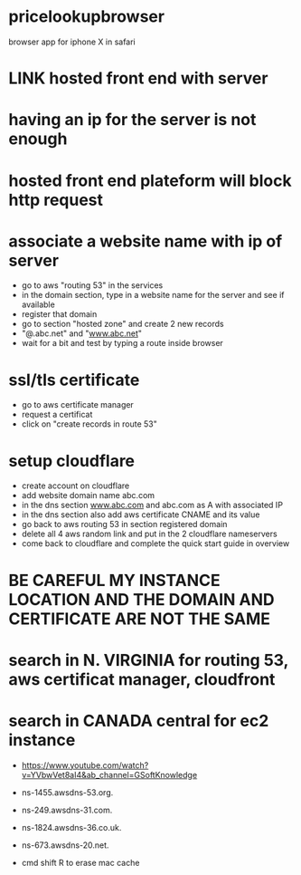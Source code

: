 # pricelookupbrowser
browser app for iphone X in safari


# LINK hosted front end with server 
# having an ip for the server is not enough 
# hosted front end plateform will block http request

# associate a website name with ip of server
- go to aws "routing 53" in the services
- in the domain section, type in a website name for the server and see if available
- register that domain
- go to section "hosted zone" and create 2 new records
- "@.abc.net" and "www.abc.net"
- wait for a bit and test by typing a route inside browser

# ssl/tls certificate
- go to aws certificate manager
- request a certificat
- click on "create records in route 53"

# setup cloudflare
- create account on cloudflare
- add website domain name abc.com
- in the dns section www.abc.com and abc.com as A with associated IP
- in the dns section also add aws certificate CNAME and its value
- go back to aws routing 53 in section registered domain
- delete all 4 aws random link and put in the 2 cloudflare nameservers
- come back to cloudflare and complete the quick start guide in overview


# BE CAREFUL MY INSTANCE LOCATION AND THE DOMAIN AND CERTIFICATE ARE NOT THE SAME
# search in N. VIRGINIA for routing 53, aws certificat manager, cloudfront
# search in CANADA central for ec2 instance
- https://www.youtube.com/watch?v=YVbwVet8aI4&ab_channel=GSoftKnowledge

- ns-1455.awsdns-53.org.
- ns-249.awsdns-31.com.
- ns-1824.awsdns-36.co.uk.
- ns-673.awsdns-20.net.

- cmd shift R to erase mac cache
